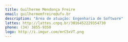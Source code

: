 ```yaml
---
title: Guilherme Mendonça Freire
email: guilhermemfreire@ufv.br
description: "Àrea de atuação: Engenharia de Software"
lattes: http://lattes.cnpq.br/3016452229354730
phone: (34) 3855-9350
logo: http://i.imgur.com/mrC5xVT.png
---
```

